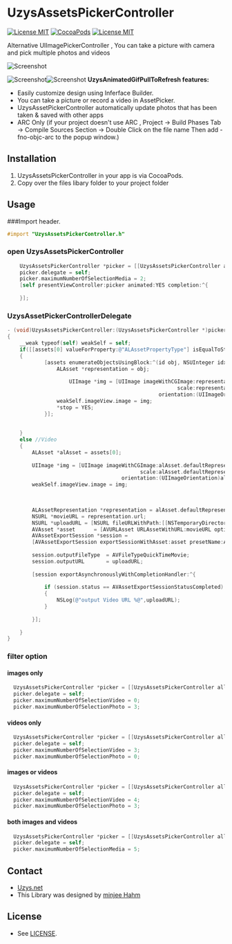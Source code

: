 UzysAssetsPickerController
==========================
[![License MIT](https://img.shields.io/badge/license-MIT-blue.svg?style=flat)](https://raw.githubusercontent.com/uzysjung/UzysAssetsPickerController/master/LICENSE)
[![CocoaPods](https://img.shields.io/cocoapods/v/UzysAssetsPickerController.svg?style=flat)](https://github.com/uzysjung/UzysAssetsPickerController)
[![License MIT](https://img.shields.io/badge/contact-@Uzysjung-blue.svg?style=flat)](http://uzys.net)


Alternative UIImagePickerController , You can take a picture with camera and pick multiple photos and videos

![Screenshot](https://raw.githubusercontent.com/uzysjung/UzysAssetsPickerController/master/UzysAssetsPickerController.gif)

![Screenshot](https://raw.githubusercontent.com/uzysjung/UzysAssetsPickerController/master/UzysAssetsPickerController1.png)![Screenshot](https://raw.githubusercontent.com/uzysjung/UzysAssetsPickerController/master/UzysAssetsPickerController2.png)
**UzysAnimatedGifPullToRefresh features:**

* Easily customize design using Inferface Builder.
* You can take a picture or record a video in AssetPicker.
* UzysAssetPickerController automatically update photos that has been taken & saved with other apps  
* ARC Only (if your project doesn't use ARC , Project -> Build Phases Tab -> Compile Sources Section -> Double Click on the file name Then add -fno-objc-arc to the popup window.)

## Installation
1. UzysAssetsPickerController in your app is via CocoaPods.
2. Copy over the files libary folder to your project folder

## Usage
###Import header.

``` objective-c
#import "UzysAssetsPickerController.h"
```
### open UzysAssetsPickerController
``` objective-c
    UzysAssetsPickerController *picker = [[UzysAssetsPickerController alloc] init];
    picker.delegate = self;
    picker.maximumNumberOfSelectionMedia = 2;
    [self presentViewController:picker animated:YES completion:^{
        
    }]; 
```
### UzysAssetPickerControllerDelegate
``` objective-c
- (void)UzysAssetsPickerController:(UzysAssetsPickerController *)picker didFinishPickingAssets:(NSArray *)assets
{
    __weak typeof(self) weakSelf = self;
    if([[assets[0] valueForProperty:@"ALAssetPropertyType"] isEqualToString:@"ALAssetTypePhoto"]) //Photo
    {
            [assets enumerateObjectsUsingBlock:^(id obj, NSUInteger idx, BOOL *stop) {
                ALAsset *representation = obj;
                
                    UIImage *img = [UIImage imageWithCGImage:representation.defaultRepresentation.fullResolutionImage
                                                       scale:representation.defaultRepresentation.scale
                                                 orientation:(UIImageOrientation)representation.defaultRepresentation.orientation];
                weakSelf.imageView.image = img;
                *stop = YES;
            }];
        
        
    }
    else //Video
    {
        ALAsset *alAsset = assets[0];
        
        UIImage *img = [UIImage imageWithCGImage:alAsset.defaultRepresentation.fullResolutionImage
                                           scale:alAsset.defaultRepresentation.scale
                                     orientation:(UIImageOrientation)alAsset.defaultRepresentation.orientation];
        weakSelf.imageView.image = img;

        
        
        ALAssetRepresentation *representation = alAsset.defaultRepresentation;
        NSURL *movieURL = representation.url;
        NSURL *uploadURL = [NSURL fileURLWithPath:[[NSTemporaryDirectory() stringByAppendingPathComponent:@"test"] stringByAppendingString:@".mp4"]];
        AVAsset *asset      = [AVURLAsset URLAssetWithURL:movieURL options:nil];
        AVAssetExportSession *session =
        [AVAssetExportSession exportSessionWithAsset:asset presetName:AVAssetExportPresetMediumQuality];
        
        session.outputFileType  = AVFileTypeQuickTimeMovie;
        session.outputURL       = uploadURL;
        
        [session exportAsynchronouslyWithCompletionHandler:^{
            
            if (session.status == AVAssetExportSessionStatusCompleted)
            {
                NSLog(@"output Video URL %@",uploadURL);
            }
            
        }];
        
    }
}
```

### filter option
#### images only
``` objective-c
  UzysAssetsPickerController *picker = [[UzysAssetsPickerController alloc] init];
  picker.delegate = self;
  picker.maximumNumberOfSelectionVideo = 0;
  picker.maximumNumberOfSelectionPhoto = 3;

```

#### videos only
``` objective-c
  UzysAssetsPickerController *picker = [[UzysAssetsPickerController alloc] init];
  picker.delegate = self;
  picker.maximumNumberOfSelectionVideo = 3;
  picker.maximumNumberOfSelectionPhoto = 0;
```
#### images or videos
``` objective-c
  UzysAssetsPickerController *picker = [[UzysAssetsPickerController alloc] init];
  picker.delegate = self;
  picker.maximumNumberOfSelectionVideo = 4;
  picker.maximumNumberOfSelectionPhoto = 3;
```

#### both images and videos
``` objective-c
  UzysAssetsPickerController *picker = [[UzysAssetsPickerController alloc] init];
  picker.delegate = self;
  picker.maximumNumberOfSelectionMedia = 5;
```
## Contact
 - [Uzys.net](http://uzys.net)
 - This Library was designed by [minjee Hahm](http://www.linkedin.com/pub/minjee-hahm/63/73/5a)


## License
 - See [LICENSE](https://github.com/uzysjung/UzysAssetsPickerController/blob/master/LICENSE).

